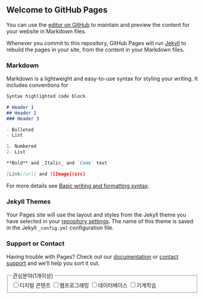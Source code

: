 ## Welcome to GitHub Pages

You can use the [editor on GitHub](https://github.com/ghlee0304/Tmp/edit/gh-pages/index.md) to maintain and preview the content for your website in Markdown files.

Whenever you commit to this repository, GitHub Pages will run [Jekyll](https://jekyllrb.com/) to rebuild the pages in your site, from the content in your Markdown files.

### Markdown

Markdown is a lightweight and easy-to-use syntax for styling your writing. It includes conventions for

```markdown
Syntax highlighted code block

# Header 1
## Header 2
### Header 3

- Bulleted
- List

1. Numbered
2. List

**Bold** and _Italic_ and `Code` text

[Link](url) and ![Image](src)
```

For more details see [Basic writing and formatting syntax](https://docs.github.com/en/github/writing-on-github/getting-started-with-writing-and-formatting-on-github/basic-writing-and-formatting-syntax).

### Jekyll Themes

Your Pages site will use the layout and styles from the Jekyll theme you have selected in your [repository settings](https://github.com/ghlee0304/Tmp/settings/pages). The name of this theme is saved in the Jekyll `_config.yml` configuration file.

### Support or Contact

Having trouble with Pages? Check out our [documentation](https://docs.github.com/categories/github-pages-basics/) or [contact support](https://support.github.com/contact) and we’ll help you sort it out.

<body>
  <fieldset name="interest">
    <legend>관심분야(1개이상)</legend>
    <input type="checkbox" name="interest" value="1" />디지털 콘텐츠
    <input type="checkbox" name="interest" value="2" />웹프로그래밍
    <input type="checkbox" name="interest" value="3" />데이터베이스
    <input type="checkbox" name="interest" value="4" />기계학습
  </fieldset>
</body>


